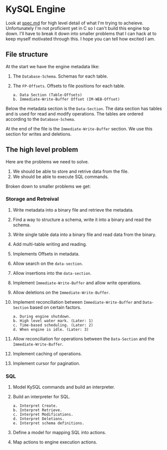 # KySQL Engine

Look at [spec.md]() for high level detail of what I'm trying to acheieve. Unfortunately I'm not proficient yet in C so I can't build this engine top down.
I'll have to break it down into smaller problems that I can hack at to keep myself motivated through this.
I hope you can tell how excited I am.

## File structure

At the start we have the engine metadata like:

1.  The `Database-Schema`. Schemas for each table.
2.  The `FP-Offsets`. Offsets to file positions for each table.

        a. Data Section (Table-Offsets)
        b. Immediate-Write-Buffer Offset (IM-WEB-Offset)

Below the metadata section is the `Data-Section`.
The data section has tables and is used for read and modify operations.
The tables are ordered according to the `Database-Schema`.

At the end of the file is the `Immediate-Write-Buffer` section.
We use this section for writes and deletions.

## The high level problem

Here are the problems we need to solve.

1. We should be able to store and retrive data from the file.
2. We should be able to execute SQL commands.

Broken down to smaller problems we get:

### Storage and Retreival

1.  Write metadata into a binary file and retrieve the metadata.
2.  Find a way to structure a schema, write it into a binary and read the schema.
3.  Write single table data into a binary file and read data from the binary.
4.  Add multi-table writing and reading.
5.  Implements Offsets in metadata.
6.  Allow search on the `data-section`.
7.  Allow insertions into the `data-section`.
8.  Implement `Immediate-Write-Buffer` and allow write operations.
9.  Allow deletions on the `Immediate-Write-Buffer`.
10. Implement reconciliation between `Immediate-Write-Buffer` and `Data-Section` based on certain factors.

        a. During engine shutdown.
        b. High level water mark. (Later: 1)
        c. Time-based scheduling. (Later: 2)
        d. When engine is idle. (Later: 3)

11. Allow reconciliation for operations between the `Data-Section` and the `Immediate-Write-Buffer`.
12. Implement caching of operations.
13. Implement cursor for pagination.

### SQL

1.  Model KySQL commands and build an interpreter.
2.  Build an interpreter for SQL.

        a. Interpret Create.
        b. Interpret Retrieve.
        c. Interpret Modifications.
        d. Interpret Deletions.
        e. Interpret schema definitions.

3.  Define a model for mapping SQL into actions.
4.  Map actions to engine execution actions.
